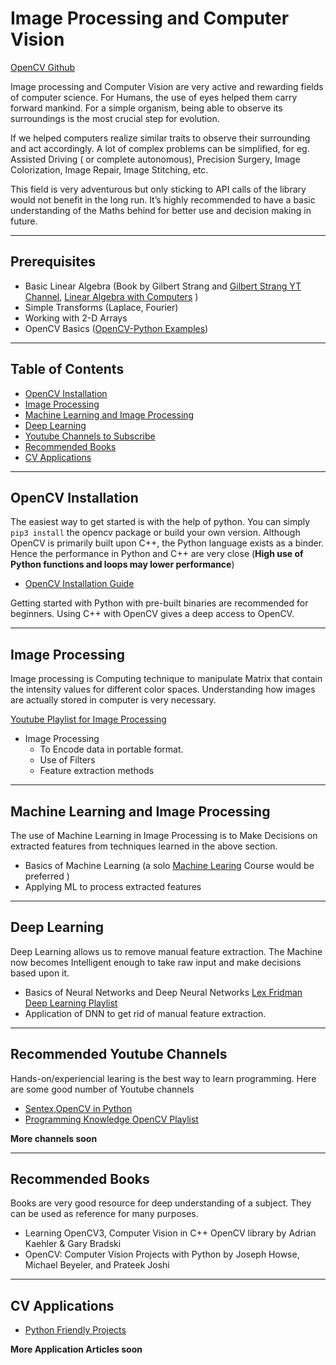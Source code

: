 # Image Processing and Computer Vision

[OpenCV Github](https://github.com/opencv/opencv)

Image processing and Computer Vision are very active and rewarding fields of computer science. For Humans, the use of eyes helped them carry forward mankind.
For a simple organism, being able to observe its surroundings is the most crucial step for evolution.

If we helped computers realize similar traits to observe their surrounding and act accordingly. A lot of complex problems can be simplified, for eg.  Assisted Driving ( or complete autonomous), Precision Surgery, Image Colorization, Image Repair, Image Stitching, etc.

This field is very adventurous but only sticking to API calls of the library would not benefit in the long run. It’s highly recommended to have a basic understanding of the Maths behind for better use and decision making in future.

---

## Prerequisites

- Basic Linear Algebra (Book by Gilbert Strang and [Gilbert Strang YT Channel](https://www.youtube.com/playlist?list=PLE7DDD91010BC51F8), [Linear Algebra with Computers](https://www.youtube.com/user/LAFFutX/playlists) )
- Simple Transforms (Laplace, Fourier)
- Working with 2-D Arrays
- OpenCV Basics ([OpenCV-Python Examples](https://www.pyimagesearch.com/2018/07/19/opencv-tutorial-a-guide-to-learn-opencv/))

---

## Table of Contents

- [OpenCV Installation](#opencv-installation)
- [Image Processing](#image-processing)
- [Machine Learning and Image Processing](#machine-learning-and-image-processing)
- [Deep Learning](#deep-learning)
- [Youtube Channels to Subscribe](#recommended-youtube-channels)
- [Recommended Books](#recommended-books)
- [CV Applications](#cv-applications)

---

## OpenCV Installation

The easiest way to get started is with the help of python. You can simply ``pip3 install`` the opencv package or build your own version. Although OpenCV is primarily built upon C++, the Python language exists as a binder. Hence the performance in Python and C++ are very close (**High use of Python functions and loops may lower performance**)

- [OpenCV Installation Guide](https://docs.opencv.org/master/df/d65/tutorial_table_of_content_introduction.html)

Getting started with Python with pre-built binaries are recommended for beginners. Using C++ with OpenCV gives a deep access to OpenCV.

---

## Image Processing

Image processing is Computing technique to manipulate Matrix that contain the intensity values for different color spaces. Understanding how images are actually stored in computer is very necessary.

[Youtube Playlist for Image Processing](ttps://www.youtube.com/playlist?list=PLd3hlSJsX_ImKP68wfKZJVIPTd8Ie5u-9)

- Image Processing
  - To Encode data in portable format.
  - Use of Filters
  - Feature extraction methods

---

## Machine Learning and Image Processing

The use of Machine Learning in Image Processing is to Make Decisions on extracted features from techniques learned in the above section.

- Basics of Machine Learning (a solo [Machine Learing](https://www.youtube.com/watch?v=pid0lUH467o&list=PLc2Vt2TeBAU1qT_z48958P97Id7yE--DZ) Course would be preferred )
- Applying ML to process extracted features

---

## Deep Learning

Deep Learning allows us to remove manual feature extraction. The Machine now becomes Intelligent enough to take raw input and make decisions based upon it.

- Basics of Neural Networks and Deep Neural Networks [Lex Fridman Deep Learning Playlist](https://www.youtube.com/playlist?list=PLrAXtmErZgOeiKm4sgNOknGvNjby9efdf)
- Application of DNN to get rid of manual feature extraction.

---

## Recommended Youtube Channels

Hands-on/experiencial learing is the best way to learn programming. Here are some good number of Youtube channels

- [Sentex,OpenCV in Python](https://www.youtube.com/watch?v=Z78zbnLlPUA&list=PLQVvvaa0QuDdttJXlLtAJxJetJcqmqlQq&ab_channel=sentdex)
- [Programming Knowledge OpenCV Playlist](https://www.youtube.com/playlist?list=PLS1QulWo1RIa7D1O6skqDQ-JZ1GGHKK-K)

__More channels soon__

---

## Recommended Books

Books are very good resource for deep understanding of a  subject. They can be used as reference for many purposes.

- Learning OpenCV3, Computer Vision in C++ OpenCV library by Adrian Kaehler & Gary Bradski
- OpenCV: Computer Vision Projects with Python by Joseph Howse, Michael Beyeler, and Prateek Joshi

---

## CV Applications

- [Python Friendly Projects](https://data-flair.training/blogs/computer-vision-project-ideas/)

__More Application Articles soon__
